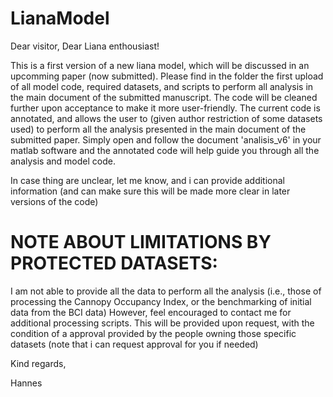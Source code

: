 # LianaModel

Dear visitor,
Dear Liana enthousiast!

This is a first version of a new liana model, which will be discussed in an upcomming paper (now submitted).
Please find in the folder the first upload of all model code, required datasets, and scripts to perform all analysis in the main document of the submitted manuscript.
The code will be cleaned further upon acceptance to make it more user-friendly.
The current code is annotated, and allows the user to (given author restriction of some datasets used) to perform all the analysis presented in 
the main document of the submitted paper. Simply open and follow the document 'analisis_v6' in your matlab software and the annotated code will help guide you through all the analysis and model code.

In case thing are unclear, let me know, and i can provide additional information (and can make sure this will be made more clear in later versions of the code)

# NOTE ABOUT LIMITATIONS BY PROTECTED DATASETS:
I am not able to provide all the data to perform all the analysis (i.e., those of processing the Cannopy Occupancy Index, or the benchmarking of initial data from the BCI data)
However, feel encouraged to contact me for additional processing scripts. 
This will be provided upon request, with the condition of a approval provided by the people owning those specific datasets (note that i can request approval for you if needed)

Kind regards,

Hannes
